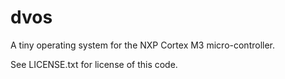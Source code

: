 dvos
====

A tiny operating system for the NXP Cortex M3 micro-controller.

See LICENSE.txt for license of this code. 